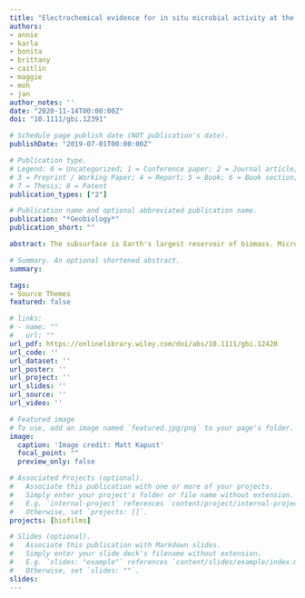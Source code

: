 ```yaml
---
title: "Electrochemical evidence for in situ microbial activity at the Deep Mine Microbial Observatory (DeMMO), South Dakota, USA"
authors:
- annie
- karla
- bonita
- brittany
- caitlin
- maggie
- moh
- jan
author_notes: ''
date: "2020-11-14T00:00:00Z"
doi: "10.1111/gbi.12391"

# Schedule page publish date (NOT publication's date).
publishDate: "2019-07-01T00:00:00Z"

# Publication type.
# Legend: 0 = Uncategorized; 1 = Conference paper; 2 = Journal article;
# 3 = Preprint / Working Paper; 4 = Report; 5 = Book; 6 = Book section;
# 7 = Thesis; 8 = Patent
publication_types: ["2"]

# Publication name and optional abbreviated publication name.
publication: "*Geobiology*"
publication_short: ""

abstract: The subsurface is Earth's largest reservoir of biomass. Micro‐organisms are the dominant lifeforms in this habitat, but the nature of their in situ activities remains largely unresolved. At the Deep Mine Microbial Observatory (DeMMO) located in the Sanford Underground Research Facility (SURF) in Lead, South Dakota (USA), we performed in situ electrochemical incubations designed to assess the potential for deep groundwater microbial communities to utilize extracellular electron transfer to support microbial respiration. DeMMO 4 was chosen for its stable geochemistry and microbial community. Graphite and indium tin oxide electrodes poised at −200 mV versus SHE were incubated along with open circuit controls and various minerals in a parallel flow reactor that split access to fluids across different treatments. From the patterns of net current over time (fluctuating between anodic and cathodic currents over the course of a few days to weeks) and the catalytic features measured using periodic cyclic voltammetry, evidence of both oxidative and reductive microbe‐electrode interactions was observed. The predominant catalytic activity ranged from −210 to −120 mV. The observed temporal variability in electrochemical activity was unexpected given the documented stability in major geochemical parameters. This suggests that the accessed fluids are more heterogeneous in electrochemically active microbial populations than previously predicted from the stable community composition. As previously reported, the fracture fluid and surface‐attached microbial communities at SURF differed significantly. However, only minimal differences in community composition were observed between poised potential electrodes, open circuit electrodes, and mineral incubations. These data support that in this environment the ability to attach to surfaces is a stronger driver of microbial community structure than the type or reactivity of the surface. We demonstrate that insight into specific activities can be gained from electrochemical methods, specifically chronoamperometry coupled with routine cyclic voltammetry, which provide a sensitive approach to evaluate microbial activities in situ.

# Summary. An optional shortened abstract.
summary: 

tags:
- Source Themes
featured: false

# links:
# - name: ""
#   url: ""
url_pdf: https://onlinelibrary.wiley.com/doi/abs/10.1111/gbi.12420
url_code: ''
url_dataset: ''
url_poster: ''
url_project: ''
url_slides: ''
url_source: ''
url_video: ''

# Featured image
# To use, add an image named `featured.jpg/png` to your page's folder. 
image:
  caption: 'Image credit: Matt Kapust'
  focal_point: ""
  preview_only: false

# Associated Projects (optional).
#   Associate this publication with one or more of your projects.
#   Simply enter your project's folder or file name without extension.
#   E.g. `internal-project` references `content/project/internal-project/index.md`.
#   Otherwise, set `projects: []`.
projects: [biofilms]

# Slides (optional).
#   Associate this publication with Markdown slides.
#   Simply enter your slide deck's filename without extension.
#   E.g. `slides: "example"` references `content/slides/example/index.md`.
#   Otherwise, set `slides: ""`.
slides: 
---
```



